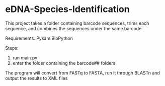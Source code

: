 # eDNA-Species-Identification

This project takes a folder containing barcode sequences, trims each sequence, and combines the sequences under the same barcode

Requirements:
  Pysam
  BioPython

Steps:
  1. run main.py
  2. enter the folder containing the barcode## folders

The program will convert from FASTq to FASTA, run it through BLASTn and output the results to XML files
